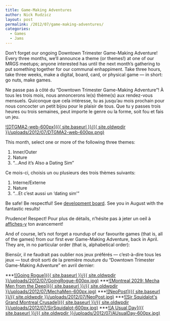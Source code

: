 ```yaml
---
title: Game-Making Adventures
author: Nick Rudzicz
layout: post
permalink: /2012/07/game-making-adventures/
categories:
  - Games
  - Jams
---
```


Don&#8217;t forget our ongoing Downtown Trimester Game-Making Adventure! Every three months, we&#8217;ll announce a theme (or themes!) at one of our MRGS meetups; anyone interested has until the next month&#8217;s gathering to put something together for our communal enhappiment. Take three hours, take three weeks, make a digital, board, card, or physical game &#8212; in short: go nuts, make games.

Ne passe pas &agrave; c&ocirc;t&eacute; du &#8220;Downtown Trimester Game-Making Adventure&#8221;! &Agrave; tous les trois mois, nous annoncerons le(s) th&egrave;me(s) aux rendez-vous mensuels. Quiconque que cela int&eacute;resse, tu as jusqu&#8217;au mois prochain pour nous concocter un petit bijou pour le plaisir de tous. Que tu y passes trois heures ou trois semaines, peut importe le genre ou la forme, soit fou et fais un jeu.

        

        
        
 <a href="{{ site.baseurl }}/{{ site.oldwpdir }}/uploads/2012/07/DTGMA2-web-600px.png">![DTGMA2-web-600px]({{ site.baseurl }}/{{ site.oldwpdir }}/uploads/2012/07/DTGMA2-web-600px.png)</a>
 
This month, select one or more of the following three themes:
<ol>
            <li>
              Inner/Outer
            </li>
            <li>
              Nature
            </li>
            <li>
              &#8220;&#8230;And it&#8217;s Also a Dating Sim&#8221;
            </li>
          </ol>
        

        
        
Ce mois-ci, choisis un ou plusieurs des trois th&egrave;mes suivants:
<ol>
            <li>
              Interne/Externe
            </li>
            <li>
              Nature
            </li>
            <li>
              &#8220;&#8230;Et c&#8217;est aussi un &#8216;dating sim&#8217;&#8221;
            </li>
          </ol>
        

        
        
        

        
        
Be safe! Be respectful! See <a href="http://oldforum.mrgs.ca/index.php/board,3.0.html">development board</a>. See you in August with the fantastic results!

Prudence! Respect! Pour plus de d&eacute;tails, n&#8217;h&eacute;site pas &agrave; jeter un oeil &agrave; <a href="http://oldforum.mrgs.ca/index.php/board,3.0.html">affiches-y</a> ton avancement!

                


And of course, let&#8217;s not forget a roundup of our favourite games (that is, all of the games) from our first ever Game-Making Adventure, back in April. They are, in no particular order (that is, alphabetical order):

Biens&ucirc;r, il ne faudrait pas oublier nos jeux pr&eacute;f&eacute;r&eacute;s &#8212; c&#8217;est-&agrave;-dire tous les jeux &#8212; tout droit sorti de la premi&egrave;re mouture du &#8220;Downtown Trimester Game-Making Adventure&#8221; en avril dernier: 

                      

***<a href="http://oldforum.mrgs.ca/index.php/topic,17.0.html">![Going Rogue]({{ site.baseurl }}/{{ site.oldwpdir }}/uploads/2012/07/GoingRogue-600px.jpg)</a>
***<a href="http://oldforum.mrgs.ca/index.php/topic,13.0.html">![Montreal 2029: Mecha Men from the Deep]({{ site.baseurl }}/{{ site.oldwpdir }}/uploads/2012/07/MechaMen-600px.jpg)</a>
***<a href="http://oldforum.mrgs.ca/index.php/topic,27.0.html">![NeoPost]({{ site.baseurl }}/{{ site.oldwpdir }}/uploads/2012/07/NeoPost.jpg)</a>
***<a href="http://oldforum.mrgs.ca/index.php/topic,15.0.html">![Sir Squidalot&#039;s Grand Montreal Crusade]({{ site.baseurl }}/{{ site.oldwpdir }}/uploads/2012/07/SirSquidalot-600px.jpg)</a>
***<a href="http://oldforum.mrgs.ca/index.php/topic,28.0.html">![A Usual Day]({{ site.baseurl }}/{{ site.oldwpdir }}/uploads/2012/07/AUsualDay-600px.jpg)</a>
